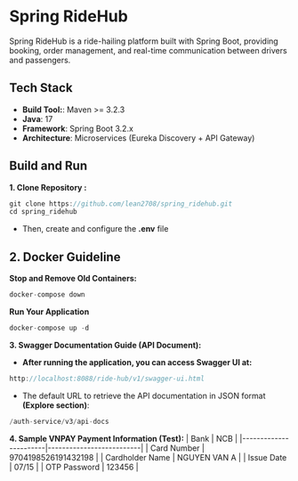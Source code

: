 # Spring RideHub
Spring RideHub is a ride-hailing platform built with Spring Boot, providing booking, order management, and real-time communication between drivers and passengers.
## Tech Stack
- **Build Tool:**: Maven >= 3.2.3
- **Java**: 17
- **Framework**: Spring Boot 3.2.x
- **Architecture**: Microservices (Eureka Discovery + API Gateway)
## Build and Run
**1. Clone Repository :**
```java
git clone https://github.com/lean2708/spring_ridehub.git
cd spring_ridehub
```
- Then, create and configure the **.env** file

## 2. Docker Guideline
**Stop and Remove Old Containers:**
```java
docker-compose down
```
**Run Your Application**
```java
docker-compose up -d
```
**3. Swagger Documentation Guide (API Document):**
- **After running the application, you can access Swagger UI at:**
```java
http://localhost:8088/ride-hub/v1/swagger-ui.html
```
- The default URL to retrieve the API documentation in JSON format **(Explore section)**:
```java
/auth-service/v3/api-docs
```
**4. Sample VNPAY Payment Information (Test):**
| Bank                  | NCB                      |
|-----------------------|--------------------------|
| Card Number           | 9704198526191432198      |
| Cardholder Name       | NGUYEN VAN A             |
| Issue Date            | 07/15                    |
| OTP Password          | 123456                   |
